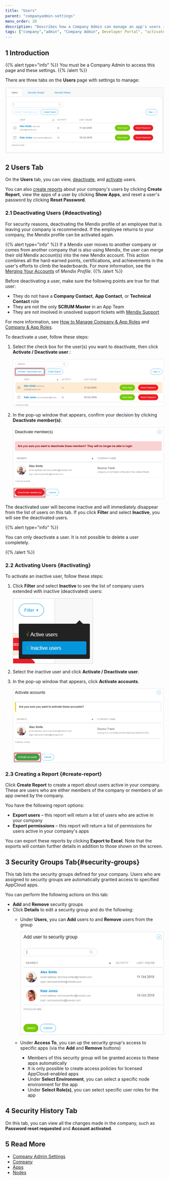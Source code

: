 ```yaml
---
title: "Users"
parent: "companyadmin-settings"
menu_order: 20
description: "Describes how a Company Admin can manage an app's users in the Developer Portal."
tags: ["company","admin", "Company Admin", Developer Portal", "activate", "deactivate", "user"]
---
```


## 1 Introduction

{{% alert type="info" %}}
You must be a Company Admin to access this page and these settings.
{{% /alert %}}

There are three tabs on the **Users** page with settings to manage:

![](attachments/user-settings.png)

## 2 Users Tab

On the **Users** tab, you can view, [deactivate](#deactivating), and [activate](#activating) users. 

You can also [create reports](#create-report) about your company's users by clicking **Create Report**, view the apps of a user by clicking **Show Apps**, and reset a user's password by clicking **Reset Password**.

### 2.1 Deactivating Users {#deactivating}

For security reasons, deactivating the Mendix profile of an employee that is leaving your company is recommended. If the employee returns to your company, the Mendix profile can be activated again. 

{{% alert type="info" %}}
If a Mendix user moves to another company or comes from another company that is also using Mendix, the user can merge their old Mendix account(s) into the new Mendix account. This action combines all the hard-earned points, certifications, and achievements in the user's efforts to climb the leaderboards. For more information, see the [Merging Your Accounts](../mendix-profile/index#merging) of *Mendix Profile*.
{{% /alert %}}

Before deactivating a user, make sure the following points are true for that user:

* They do not have a **Company Contact**, **App Contact**, or **Technical Contact** role
* They are not the only **SCRUM Master** in an App Team
* They are not involved in unsolved support tickets with [Mendix Support](https://support.mendix.com)

For more information, see [How to Manage Company & App Roles](/developerportal/company-app-roles/manage-roles) and [Company & App Roles](/developerportal/company-app-roles/index).

To deactivate a user, follow these steps:

1.  Select the check box for the user(s) you want to deactivate, then click **Activate / Deactivate user**.:

	![](attachments/deactivate-select.png)

2.  In the pop-up window that appears, confirm your decision by clicking **Deactivate member(s)**:

	![](attachments/deactivate-confirm.png)

The deactivated user will become inactive and will immediately disappear from the list of users on this tab. If you click **Filter** and select **Inactive**, you will see the deactivated users.

{{% alert type="info" %}}

You can only deactivate a user. It is not possible to delete a user completely.

{{% /alert %}}

### 2.2 Activating Users {#activating}

To activate an inactive user, follow these steps:

1.  Click **Filter** and select **Inactive** to see the list of company users extended with inactive (deactivated) users:

	![](attachments/deactivate-filter2.png)

2. Select the inactive user and click **Activate / Deactivate user**.
3. In the pop-up window that appears, click **Activate accounts**.         

    ![](attachments/activate.png) 

### 2.3 Creating a Report {#create-report}

Click **Create Report** to create a report about users active in your company. These are users who are either members of the company or members of an app owned by the company.

You have the following report options:

* **Export users** – this report will return a list of users who are active in your company
* **Export permissions** – this report will return a list of permissions for users active in your company's apps

You can export these reports by clicking **Export to Excel**. Note that the exports will contain further details in addition to those shown on the screen.

## 3 Security Groups Tab{#security-groups}

This tab lists the security groups defined for your company. Users who are assigned to security groups are automatically granted access to specified AppCloud apps.

You can perform the following actions on this tab:

* **Add** and **Remove** security groups
* Click **Details** to edit a security group and do the following:
    * Under **Users**, you can **Add** users to and **Remove** users from the group

      ![](attachments/add-user.png)

    * Under **Access To**, you can up the security group's access to specific apps (via the **Add** and **Remove** buttons) 
        * Members of this security group will be granted access to these apps automatically
        * It is only possible to create access policies for licensed AppCloud-enabled apps
        * Under **Select Environment**, you can select a specific node environment for the app
        * Under **Select Role(s)**, you can select specific user roles for the app

## 4 Security History Tab

On this tab, you can view all the changes made in the company, such as **Password reset requested** and **Account activated**.

## 5 Read More

* [Company Admin Settings](companyadmin-settings)
* [Company](company)
* [Apps](apps)
* [Nodes](nodes)
